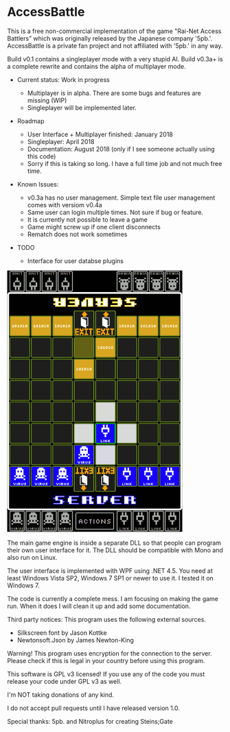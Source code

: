 # AccessBattle

This is a free non-commercial implementation of the game 
"Rai-Net Access Battlers" which was originally released 
by the Japanese company '5pb.'. 
AccessBattle is a private fan project and not affiliated with
'5pb.' in any way.

Build v0.1 contains a singleplayer mode with a very stupid AI.
Build v0.3a+ is a complete rewrite and contains the alpha of multiplayer mode.

- Current status: Work in progress
  - Multiplayer is in alpha. There are some bugs and features are missing (WIP)
  - Singleplayer will be implemented later.
  
- Roadmap
  - User Interface + Multiplayer finished: January 2018
  - Singleplayer: April 2018
  - Documentation: August 2018 (only if I see someone actually using this code)
  - Sorry if this is taking so long. I have a full time job and not much free time.
  
- Known Issues:
  - v0.3a has no user management. Simple text file user management comes with versiom v0.4a
  - Same user can login multiple times. Not sure if bug or feature.
  - It is currently not possible to leave a game
  - Game might screw up if one client disconnects
  - Rematch does not work sometimes
  
- TODO
  - Interface for user databse plugins
  
![Screenshot of client](Images/screenshot1.png)

The main game engine is inside a separate DLL so that people
can program their own user interface for it. The DLL should
be compatible with Mono and also run on Linux.

The user interface is implemented with WPF using .NET 4.5.
You need at least Windows Vista SP2, Windows 7 SP1 or newer 
to use it. I tested it on Windows 7.

The code is currently a complete mess. I am focusing on
making the game run. When it does I will clean it up
and add some documentation.

Third party notices:
This program uses the following external sources.
- Silkscreen font by Jason Kottke
- Newtonsoft.Json by James Newton-King

Warning! This program uses encryption for the connection to the server. Please check if this is legal in your country before using this program.

This software is GPL v3 licensed! If you use any of the code you must release your code under GPL v3 as well.

I'm NOT taking donations of any kind.

I do not accept pull requests until I have released version 1.0.

Special thanks:
5pb. and Nitroplus for creating Steins;Gate